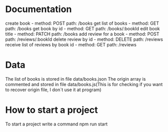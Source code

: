 # Documentation

create book - method: POST path: /books
get list of books - method: GET path: /books
get book by id - method: GET path: /books/:bookId
edit book title - method: PATCH path: /books
add review for a book - method: POST path: /reviews/:bookId
delete review by id - method: DELETE path: /reviews
receive list of reviews by book id - method: GET path: /reviews

# Data

The list of books is stored in file data/books.json
The origin array is commented and stored in file data/books.js(This is for checking if you want to recover origin file, I don`t use it at program)

# How to start a project

To start a project write a command 
npm run start


